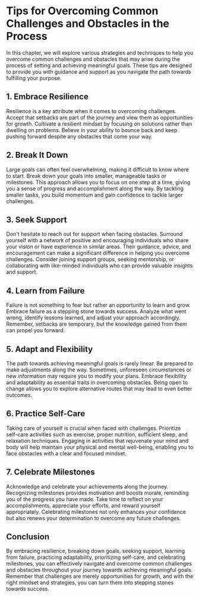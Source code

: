 Tips for Overcoming Common Challenges and Obstacles in the Process
=============================================================================

In this chapter, we will explore various strategies and techniques to help you overcome common challenges and obstacles that may arise during the process of setting and achieving meaningful goals. These tips are designed to provide you with guidance and support as you navigate the path towards fulfilling your purpose.

1\. Embrace Resilience
---------------------

Resilience is a key attribute when it comes to overcoming challenges. Accept that setbacks are part of the journey and view them as opportunities for growth. Cultivate a resilient mindset by focusing on solutions rather than dwelling on problems. Believe in your ability to bounce back and keep pushing forward despite any obstacles that come your way.

2\. Break It Down
----------------

Large goals can often feel overwhelming, making it difficult to know where to start. Break down your goals into smaller, manageable tasks or milestones. This approach allows you to focus on one step at a time, giving you a sense of progress and accomplishment along the way. By tackling smaller tasks, you build momentum and gain confidence to tackle larger challenges.

3\. Seek Support
---------------

Don't hesitate to reach out for support when facing obstacles. Surround yourself with a network of positive and encouraging individuals who share your vision or have experience in similar areas. Their guidance, advice, and encouragement can make a significant difference in helping you overcome challenges. Consider joining support groups, seeking mentorship, or collaborating with like-minded individuals who can provide valuable insights and support.

4\. Learn from Failure
---------------------

Failure is not something to fear but rather an opportunity to learn and grow. Embrace failure as a stepping stone towards success. Analyze what went wrong, identify lessons learned, and adjust your approach accordingly. Remember, setbacks are temporary, but the knowledge gained from them can propel you forward.

5\. Adapt and Flexibility
------------------------

The path towards achieving meaningful goals is rarely linear. Be prepared to make adjustments along the way. Sometimes, unforeseen circumstances or new information may require you to modify your plans. Embrace flexibility and adaptability as essential traits in overcoming obstacles. Being open to change allows you to explore alternative routes that may lead to even better outcomes.

6\. Practice Self-Care
---------------------

Taking care of yourself is crucial when faced with challenges. Prioritize self-care activities such as exercise, proper nutrition, sufficient sleep, and relaxation techniques. Engaging in activities that rejuvenate your mind and body will help maintain your physical and mental well-being, enabling you to face obstacles with a clear and focused mindset.

7\. Celebrate Milestones
-----------------------

Acknowledge and celebrate your achievements along the journey. Recognizing milestones provides motivation and boosts morale, reminding you of the progress you have made. Take time to reflect on your accomplishments, appreciate your efforts, and reward yourself appropriately. Celebrating milestones not only enhances your confidence but also renews your determination to overcome any future challenges.

Conclusion
----------

By embracing resilience, breaking down goals, seeking support, learning from failure, practicing adaptability, prioritizing self-care, and celebrating milestones, you can effectively navigate and overcome common challenges and obstacles throughout your journey towards achieving meaningful goals. Remember that challenges are merely opportunities for growth, and with the right mindset and strategies, you can turn them into stepping stones towards success.
